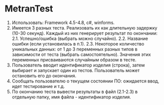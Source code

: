 # MetranTest
1. Использовать: Framework 4.5-4.8, c#, winforms.
2. Имеется 3 разных теста. Реализовать их как длительную задержку (10-30 секунд). Каждый из них генерирует результат по окончании:
2.1. Успешно/ошибка (выбрать можно случайно).
2.2. Название ошибки (если установилась в п.1).
2.3. Некоторое количество уникальных данных: от 1 до 3 переменных разных типов в зависимости от теста (выбрать самостоятельно). Значения этих переменных присваиваются случайным образом в тесте.
3. Пользователь вводит идентификатор изделия (строка), затем выбирает и запускает один из тестов. Пользователь может остановить его до окончания.
4. Сообщать пользователю о текущем состоянии ПО: ожидается ввод, идет тестирование и т.д.
5. По окончанию теста вывести результаты в файл (2.1-2.3) в отдельную папку, имя файла - идентификатор изделия.
